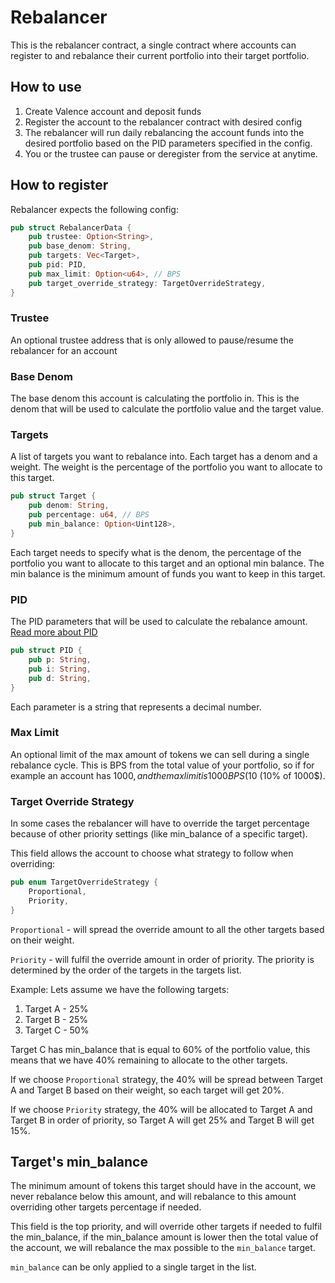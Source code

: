 # Rebalancer

This is the rebalancer contract, a single contract where accounts can register to and rebalance their current portfolio into their target portfolio.

## How to use

1. Create Valence account and deposit funds
2. Register the account to the rebalancer contract with desired config
3. The rebalancer will run daily rebalancing the account funds into the desired portfolio based on the PID parameters specified in the config.
4. You or the trustee can pause or deregister from the service at anytime.

## How to register

Rebalancer expects the following config:

```rust
pub struct RebalancerData {
    pub trustee: Option<String>,
    pub base_denom: String,
    pub targets: Vec<Target>,
    pub pid: PID,
    pub max_limit: Option<u64>, // BPS
    pub target_override_strategy: TargetOverrideStrategy,
}
```

### Trustee
An optional trustee address that is only allowed to pause/resume the rebalancer for an account

### Base Denom
The base denom this account is calculating the portfolio in. This is the denom that will be used to calculate the portfolio value and the target value.

### Targets
A list of targets you want to rebalance into. Each target has a denom and a weight. The weight is the percentage of the portfolio you want to allocate to this target.

```rust
pub struct Target {
    pub denom: String,
    pub percentage: u64, // BPS
    pub min_balance: Option<Uint128>,
}
```
Each target needs to specify what is the denom, the percentage of the portfolio you want to allocate to this target and an optional min balance. The min balance is the minimum amount of funds you want to keep in this target.

### PID
The PID parameters that will be used to calculate the rebalance amount. [Read more about PID](https://en.wikipedia.org/wiki/Proportional%E2%80%93integral%E2%80%93derivative_controller)

```rust
pub struct PID {
    pub p: String,
    pub i: String,
    pub d: String,
}
```
Each parameter is a string that represents a decimal number.

### Max Limit
An optional limit of the max amount of tokens we can sell during a single rebalance cycle.
This is BPS from the total value of your portfolio, so if for example an account has 1000$, and the max limit is 1000 BPS (10%), the max amount of tokens that can be sold is 100$ (10% of 1000$).

### Target Override Strategy
In some cases the rebalancer will have to override the target percentage because of other priority settings (like min_balance of a specific target).

This field allows the account to choose what strategy to follow when overriding:

```rust
pub enum TargetOverrideStrategy {
    Proportional,
    Priority,
}
```

`Proportional` - will spread the override amount to all the other targets based on their weight.

`Priority` - will fulfil the override amount in order of priority. The priority is determined by the order of the targets in the targets list.

Example: Lets assume we have the following targets:
1. Target A - 25%
2. Target B - 25%
3. Target C - 50%

Target C has min_balance that is equal to 60% of the portfolio value, this means that we have 40% remaining to allocate to the other targets.

If we choose `Proportional` strategy, the 40% will be spread between Target A and Target B based on their weight, so each target will get 20%.

If we choose `Priority` strategy, the 40% will be allocated to Target A and Target B in order of priority, so Target A will get 25% and Target B will get 15%.

## Target's min_balance
The minimum amount of tokens this target should have in the account, we never rebalance below this amount, and will rebalance to this amount overriding other targets percentage if needed.

This field is the top priority, and will override other targets if needed to fulfil the min_balance, if the min_balance amount is lower then the total value of the account, we will rebalance the max possible to the `min_balance` target.

`min_balance` can be only applied to a single target in the list.
